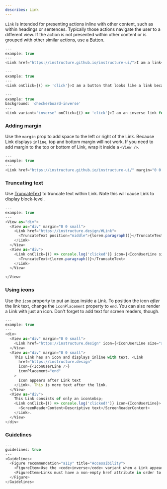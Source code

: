 ```yaml
---
describes: Link
---
```


`Link` is intended for presenting actions inline with other content, such as within headings or sentences. Typically those actions navigate the user to a different view. If the action is not presented within other content or is grouped with other similar actions, use a [Button](#Button).

```js
---
example: true
---
<Link href="https://instructure.github.io/instructure-ui/">I am a link</Link>
```

```js
---
example: true
---
<Link onClick={() => 'click'}>I am a button that looks like a link because I have no href prop</Link>
```

```js
---
example: true
background: 'checkerboard-inverse'
---
<Link variant="inverse" onClick={() => 'click'}>I am an inverse link for use with dark backgrounds</Link>
```

### Adding margin

Use the `margin` prop to add space to the left or right of the Link. Because
Link displays `inline`, top and bottom margin will not work. If you need
to add margin to the top or bottom of Link, wrap it inside a `<View />`.

```js
---
example: true
---
<Link href="https://instructure.github.io/instructure-ui/" margin="0 0 0 large">I am a link with left margin</Link>
```

### Truncating text

Use [TruncateText](#TruncateText) to truncate text within Link. Note this will cause Link to display block-level.

```js
---
example: true
---
<View as="div">
  <View as="div" margin="0 0 small">
    <Link href="https://instructure.design/#Link">
      <TruncateText position="middle">{lorem.paragraph()}</TruncateText>
    </Link>
  </View>
  <View as="div">
    <Link onClick={() => console.log('clicked')} icon={<IconUserLine size="small" />}>
      <TruncateText>{lorem.paragraph()}</TruncateText>
    </Link>
  </View>

</View>
```

### Using icons

Use the `icon` property to put an [icon](#iconography) inside a Link. To position the
icon _after_ the link text, change the `iconPlacement` property to `end`. You can also
render a Link with just an icon. Don't forget to add text for screen readers, though.

```js
---
example: true
---
<div>
  <View as="div" margin="0 0 small">
    <Link href="https://instructure.design" icon={<IconUserLine size="small" />}>Icon before text</Link>
  </View>
  <View as="div" margin="0 0 small">
    This Link has an icon and displays inline with text. <Link
      href="https://instructure.design"
      icon={<IconUserLine />}
      iconPlacement="end"
    >
      Icon appears after Link text
    </Link>. This is more text after the link.
  </View>
  <View as="div">
    This Link consists of only an icon&nbsp;
    <Link onClick={() => console.log('clicked!')} icon={IconUserLine}>
      <ScreenReaderContent>Descriptive text</ScreenReaderContent>
    </Link>.
  </View>
</div>
```

### Guidelines

```js
---
guidelines: true
---
<Guidelines>
  <Figure recommendation="a11y" title="Accessibility">
    <FigureItem>Use the <code>inverse</code> variant when a Link appear on a dark background to ensure adequate contrast</FigureItem>
    <FigureItem>Links must have a non-empty href attribute in order to be considered true links and to be accessible to keyboard users</FigureItem>
  </Figure>
</Guidelines>
```
